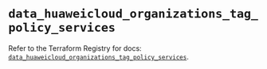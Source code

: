 # `data_huaweicloud_organizations_tag_policy_services`

Refer to the Terraform Registry for docs: [`data_huaweicloud_organizations_tag_policy_services`](https://registry.terraform.io/providers/huaweicloud/huaweicloud/1.71.1/docs/data-sources/organizations_tag_policy_services).

